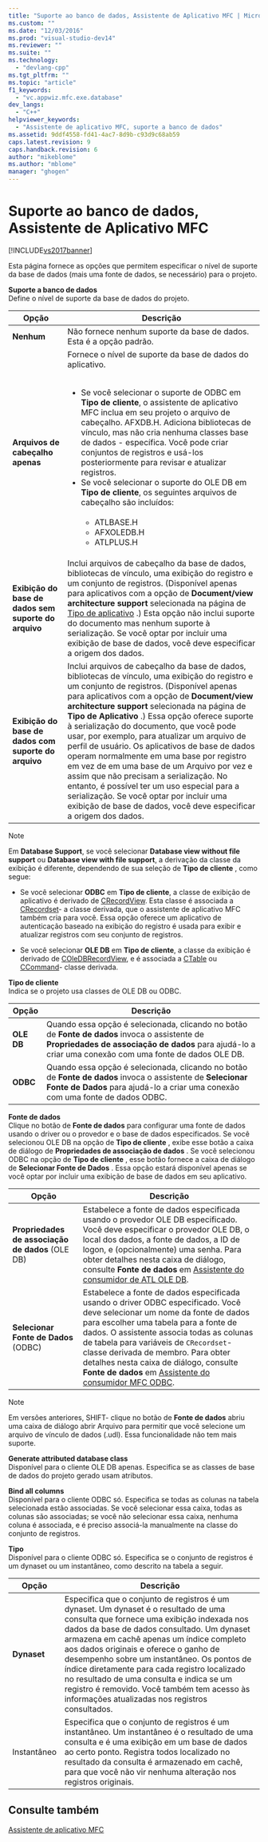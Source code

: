 ```yaml
---
title: "Suporte ao banco de dados, Assistente de Aplicativo MFC | Microsoft Docs"
ms.custom: ""
ms.date: "12/03/2016"
ms.prod: "visual-studio-dev14"
ms.reviewer: ""
ms.suite: ""
ms.technology: 
  - "devlang-cpp"
ms.tgt_pltfrm: ""
ms.topic: "article"
f1_keywords: 
  - "vc.appwiz.mfc.exe.database"
dev_langs: 
  - "C++"
helpviewer_keywords: 
  - "Assistente de aplicativo MFC, suporte a banco de dados"
ms.assetid: 9ddf4558-fd41-4ac7-8d9b-c93d9c68ab59
caps.latest.revision: 9
caps.handback.revision: 6
author: "mikeblome"
ms.author: "mblome"
manager: "ghogen"
---
```

# Suporte ao banco de dados, Assistente de Aplicativo MFC
[!INCLUDE[vs2017banner](../../assembler/inline/includes/vs2017banner.md)]

Esta página fornece as opções que permitem especificar o nível de suporte da base de dados \(mais uma fonte de dados, se necessário\) para o projeto.  
  
 **Suporte a banco de dados**  
 Define o nível de suporte da base de dados do projeto.  
  
|Opção|Descrição|  
|-----------|---------------|  
|**Nenhum**|Não fornece nenhum suporte da base de dados.  Esta é a opção padrão.|  
|**Arquivos de cabeçalho apenas**|Fornece o nível de suporte da base de dados do aplicativo.<br /><br /> <ul><li>Se você selecionar o suporte de ODBC em **Tipo de cliente**, o assistente de aplicativo MFC inclua em seu projeto o arquivo de cabeçalho. AFXDB.H.  Adiciona bibliotecas de vínculo, mas não cria nenhuma classes base de dados \- específica.  Você pode criar conjuntos de registros e usá\-los posteriormente para revisar e atualizar registros.</li><li>Se você selecionar o suporte do OLE DB em **Tipo de cliente**, os seguintes arquivos de cabeçalho são incluídos:<br /><br /> <ul><li>ATLBASE.H</li><li>AFXOLEDB.H</li><li>ATLPLUS.H</li></ul></li></ul>|  
|**Exibição do base de dados sem suporte do arquivo**|Inclui arquivos de cabeçalho da base de dados, bibliotecas de vínculo, uma exibição do registro e um conjunto de registros. \(Disponível apenas para aplicativos com a opção de **Document\/view architecture support** selecionada na página de [Tipo de aplicativo](../Topic/Application%20Type,%20MFC%20Application%20Wizard.md) .\) Esta opção não inclui suporte do documento mas nenhum suporte à serialização.  Se você optar por incluir uma exibição de base de dados, você deve especificar a origem dos dados.|  
|**Exibição do base de dados com suporte do arquivo**|Inclui arquivos de cabeçalho da base de dados, bibliotecas de vínculo, uma exibição do registro e um conjunto de registros. \(Disponível apenas para aplicativos com a opção de **Document\/view architecture support** selecionada na página de **Tipo de Aplicativo** .\) Essa opção oferece suporte à serialização do documento, que você pode usar, por exemplo, para atualizar um arquivo de perfil de usuário.  Os aplicativos de base de dados operam normalmente em uma base por registro em vez de em uma base de um Arquivo por vez e assim que não precisam a serialização.  No entanto, é possível ter um uso especial para a serialização.  Se você optar por incluir uma exibição de base de dados, você deve especificar a origem dos dados.|  
  
> [!NOTE]
>  Em **Database Support**, se você selecionar **Database view without file support** ou **Database view with file support**, a derivação da classe da exibição é diferente, dependendo de sua seleção de **Tipo de cliente** , como segue:  
  
-   Se você selecionar **ODBC** em **Tipo de cliente**, a classe de exibição de aplicativo é derivado de [CRecordView](../../mfc/reference/crecordview-class.md).  Esta classe é associada a [CRecordset](../Topic/CRecordset%20Class.md)\- a classe derivada, que o assistente de aplicativo MFC também cria para você.  Essa opção oferece um aplicativo de autenticação baseado na exibição do registro é usada para exibir e atualizar registros com seu conjunto de registros.  
  
-   Se você selecionar **OLE DB** em **Tipo de cliente**, a classe da exibição é derivado de [COleDBRecordView](../../mfc/reference/coledbrecordview-class.md), e é associada a [CTable](../../data/oledb/ctable-class.md) ou [CCommand](../../data/oledb/ccommand-class.md)\- classe derivada.  
  
 **Tipo de cliente**  
 Indica se o projeto usa classes de OLE DB ou ODBC.  
  
|Opção|Descrição|  
|-----------|---------------|  
|**OLE DB**|Quando essa opção é selecionada, clicando no botão de **Fonte de dados** invoca o assistente de **Propriedades de associação de dados** para ajudá\-lo a criar uma conexão com uma fonte de dados OLE DB.|  
|**ODBC**|Quando essa opção é selecionada, clicando no botão de **Fonte de dados** invoca o assistente de **Selecionar Fonte de Dados** para ajudá\-lo a criar uma conexão com uma fonte de dados ODBC.|  
  
 **Fonte de dados**  
 Clique no botão de **Fonte de dados** para configurar uma fonte de dados usando o driver ou o provedor e o base de dados especificados.  Se você selecionou OLE DB na opção de **Tipo de cliente** , exibe esse botão a caixa de diálogo de **Propriedades de associação de dados** .  Se você selecionou ODBC na opção de **Tipo de cliente** , esse botão fornece a caixa de diálogo de **Selecionar Fonte de Dados** .  Essa opção estará disponível apenas se você optar por incluir uma exibição de base de dados em seu aplicativo.  
  
|Opção|Descrição|  
|-----------|---------------|  
|**Propriedades de associação de dados** \(OLE DB\)|Estabelece a fonte de dados especificada usando o provedor OLE DB especificado.  Você deve especificar o provedor OLE DB, o local dos dados, a fonte de dados, a ID de logon, e \(opcionalmente\) uma senha.  Para obter detalhes nesta caixa de diálogo, consulte **Fonte de dados** em [Assistente do consumidor de ATL OLE DB](../../atl/reference/atl-ole-db-consumer-wizard.md).|  
|**Selecionar Fonte de Dados** \(ODBC\)|Estabelece a fonte de dados especificada usando o driver ODBC especificado.  Você deve selecionar um nome da fonte de dados para escolher uma tabela para a fonte de dados.  O assistente associa todas as colunas de tabela para variáveis de `CRecordset`\- classe derivada de membro.  Para obter detalhes nesta caixa de diálogo, consulte **Fonte de dados** em [Assistente do consumidor MFC ODBC](../../mfc/reference/mfc-odbc-consumer-wizard.md).|  
  
> [!NOTE]
>  Em versões anteriores, SHIFT\- clique no botão de **Fonte de dados** abriu uma caixa de diálogo abrir Arquivo para permitir que você selecione um arquivo de vínculo de dados \(.udl\).  Essa funcionalidade não tem mais suporte.  
  
 **Generate attributed database class**  
 Disponível para o cliente OLE DB apenas.  Especifica se as classes de base de dados do projeto gerado usam atributos.  
  
 **Bind all columns**  
 Disponível para o cliente ODBC só.  Especifica se todas as colunas na tabela selecionada estão associadas.  Se você selecionar essa caixa, todas as colunas são associadas; se você não selecionar essa caixa, nenhuma coluna é associada, e é preciso associá\-la manualmente na classe do conjunto de registros.  
  
 **Tipo**  
 Disponível para o cliente ODBC só.  Especifica se o conjunto de registros é um dynaset ou um instantâneo, como descrito na tabela a seguir.  
  
|Opção|Descrição|  
|-----------|---------------|  
|**Dynaset**|Especifica que o conjunto de registros é um dynaset.  Um dynaset é o resultado de uma consulta que fornece uma exibição indexada nos dados da base de dados consultado.  Um dynaset armazena em cachê apenas um índice completo aos dados originais e oferece o ganho de desempenho sobre um instantâneo.  Os pontos de índice diretamente para cada registro localizado no resultado de uma consulta e indica se um registro é removido.  Você também tem acesso às informações atualizadas nos registros consultados.|  
|Instantâneo|Especifica que o conjunto de registros é um instantâneo.  Um instantâneo é o resultado de uma consulta e é uma exibição em um base de dados ao certo ponto.  Registra todos localizado no resultado da consulta é armazenado em cachê, para que você não vir nenhuma alteração nos registros originais.|  
  
## Consulte também  
 [Assistente de aplicativo MFC](../Topic/MFC%20Application%20Wizard.md)